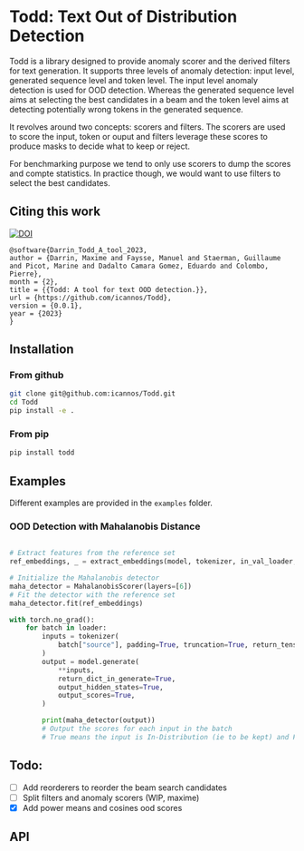 # Todd: Text Out of Distribution Detection

Todd is a library designed to provide anomaly scorer and the derived filters for text
generation. It supports three levels of anomaly detection: input level, generated sequence 
level and token level. The input level anomaly detection is used for OOD detection. Whereas 
the generated sequence level aims at selecting the best candidates in a beam and the token
level aims at detecting potentially wrong tokens in the generated sequence.

It revolves around two concepts: scorers and filters. The scorers are used to score the input, token or ouput 
and filters leverage these scores to produce masks to decide what to keep or reject.

For benchmarking purpose we tend to only use scorers to dump the scores and compte statistics. 
In practice though, we would want to use filters to select the best candidates.

## Citing this work

[![DOI](https://zenodo.org/badge/557047099.svg)](https://zenodo.org/badge/latestdoi/557047099)

```
@software{Darrin_Todd_A_tool_2023,
author = {Darrin, Maxime and Faysse, Manuel and Staerman, Guillaume and Picot, Marine and Dadalto Camara Gomez, Eduardo and Colombo, Pierre},
month = {2},
title = {{Todd: A tool for text OOD detection.}},
url = {https://github.com/icannos/Todd},
version = {0.0.1},
year = {2023}
}
```

## Installation

### From github

```bash
git clone git@github.com:icannos/Todd.git
cd Todd
pip install -e .
```

### From pip

```bash
pip install todd
```


## Examples

Different examples are provided in the `examples` folder.

### OOD Detection with Mahalanobis Distance
 
```python

# Extract features from the reference set
ref_embeddings, _ = extract_embeddings(model, tokenizer, in_val_loader, layers=[6])

# Initialize the Mahalanobis detector
maha_detector = MahalanobisScorer(layers=[6])
# Fit the detector with the reference set
maha_detector.fit(ref_embeddings)

with torch.no_grad():
    for batch in loader:
        inputs = tokenizer(
            batch["source"], padding=True, truncation=True, return_tensors="pt"
        )
        output = model.generate(
            **inputs,
            return_dict_in_generate=True,
            output_hidden_states=True,
            output_scores=True,
        )

        print(maha_detector(output)) 
        # Output the scores for each input in the batch
        # True means the input is In-Distribution (ie to be kept) and False means OOD
```


## Todo:

- [ ] Add reorderers to reorder the beam search candidates
- [ ] Split filters and anomaly scorers (WIP, maxime)
- [x] Add power means and cosines ood scores

## API